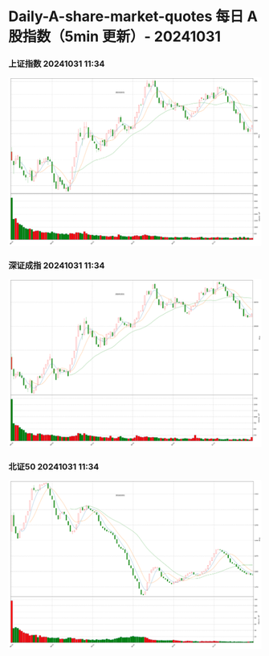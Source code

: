 
# Daily-A-share-market-quotes 每日 A 股指数（5min 更新）- 20241031

### 上证指数 20241031 11:34
![](./fig/2024/10/20241031-sh000001.png)

### 深证成指 20241031 11:34
![](./fig/2024/10/20241031-sz399001.png)

### 北证50 20241031 11:34
![](./fig/2024/10/20241031-bj899050.png)

